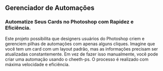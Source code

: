 <h2>Gerenciador de Automações</h2>

<h3>
Automatize Seus Cards no Photoshop com Rapidez e Eficiência.
</h3>
<p>
  Este projeto possibilita que designers usuários do Photoshop criem e gerenciem pilhas de automações com apenas alguns cliques. Imagine 
  que você tem um card com um layout padrão, mas as informações precisam ser atualizadas constantemente. 
  Em vez de fazer isso manualmente, você pode criar uma automação usando o cheeth-ps. O processo é realizado com máxima velocidade e eficiência.
</p>
